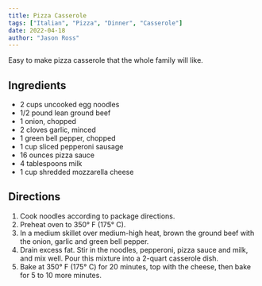 ```yaml
---
title: Pizza Casserole
tags: ["Italian", "Pizza", "Dinner", "Casserole"]
date: 2022-04-18
author: "Jason Ross"
---
```


Easy to make pizza casserole that the whole family will like.

## Ingredients

- 2 cups uncooked egg noodles
- 1/2 pound lean ground beef
- 1 onion, chopped
- 2 cloves garlic, minced
- 1 green bell pepper, chopped
- 1 cup sliced pepperoni sausage
- 16 ounces pizza sauce
- 4 tablespoons milk
- 1 cup shredded mozzarella cheese

## Directions

1. Cook noodles according to package directions.
2. Preheat oven to 350&deg; F (175&deg; C).
3. In a medium skillet over medium-high heat, brown the ground beef with the onion, garlic and green bell pepper.
4. Drain excess fat. Stir in the noodles, pepperoni, pizza sauce and milk, and mix well. Pour this mixture into a 2-quart casserole dish.
5. Bake at 350&deg; F (175&deg; C) for 20 minutes, top with the cheese, then bake for 5 to 10 more minutes.
